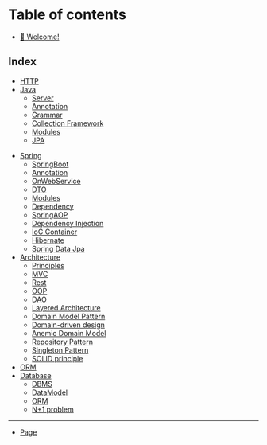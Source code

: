# Table of contents

* [👋 Welcome!](README.md)

## Index

* [HTTP](src/Http.md)
* [Java](src/java/README.md)
    * [Server](src/java/server.md)
    * [Annotation](src/java/annotation.md)
    * [Grammar](src/java/grammar.md)
    * [Collection Framework](src/java/collectionFramework.md)
    * [Modules](src/java/modules.md)
    * [JPA](src/java/jpa.md)

[//]: # (    * [Mission]&#40;about-us/java/mission.md&#41;)

* [Spring](src/spring/README.md)
    * [SpringBoot](src/spring/springBoot.md)
    * [Annotation](src/spring/annotation.md)
    * [OnWebService](src/spring/onWebService.md)
    * [DTO](src/spring/DTO.md)
    * [Modules](src/spring/modules.md)
    * [Dependency](src/spring/dependency.md)
    * [SpringAOP](src/spring/springAOP.md)
    * [Dependency Injection](src/spring/dependencyInjection.md)
    * [IoC Container](src/spring/iocContainer.md)
    * [Hibernate](src/spring/hibernate.md)
    * [Spring Data Jpa](src/spring/springDataJpa.md)
* [Architecture](src/architecture/README.md)
    * [Principles](src/architecture/principles.md)
    * [MVC](src/architecture/mvc.md)
    * [Rest](src/architecture/rest.md)
    * [OOP](src/architecture/oop.md)
    * [DAO](src/architecture/dao.md)
    * [Layered Architecture](src/architecture/layeredArchitecture.md)
    * [Domain Model Pattern](src/architecture/domainModelPattern.md)
    * [Domain-driven design](src/architecture/domainDrivenDesign.md)
    * [Anemic Domain Model](src/architecture/anemicDomainModel.md)
    * [Repository Pattern](src/architecture/repositoryPattern.md)
    * [Singleton Pattern](src/architecture/singletonPattern.md)
    * [SOLID principle](src/architecture/solidPrinciple.md)
* [ORM](src/database/orm.md)
* [Database](src/database/README.md)
    * [DBMS](src/database/dbms.md)
    * [DataModel](src/database/dataModel.md)
    * [ORM](src/database/orm.md)
    * [N+1 problem](src/database/n+1.md)

[//]: # (* [💖 Values]&#40;about-us/Http.md&#41;)

[//]: # (## Team)

[//]: # ()

[//]: # (* [👋 Meet the Team!]&#40;team/meet-the-team.md&#41;)

[//]: # ()

[//]: # (## Collaborating)

[//]: # ()

[//]: # (* [🤝 How we Work Together]&#40;collaborating/how-we-work-together.md&#41;)

[//]: # (* [📅 Meetings]&#40;collaborating/meetings.md&#41;)

[//]: # ()

[//]: # (## Policies)

[//]: # ()

[//]: # (* [🌴 Requesting Time Off]&#40;policies/requesting-time-off.md&#41;)

***

* [Page](page.md)
